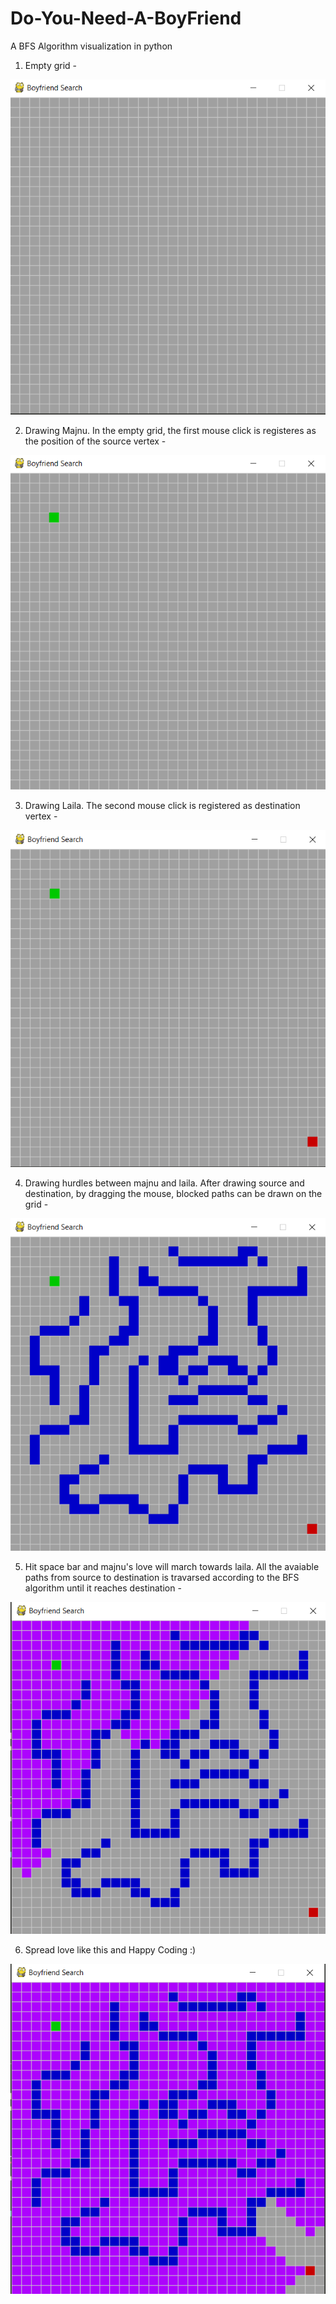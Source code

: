 # Do-You-Need-A-BoyFriend
A BFS Algorithm visualization in python

1. Empty grid -

![](images/picture1.png)

2. Drawing Majnu. In the empty grid, the first mouse click is registeres as the position of the source vertex -

![](images/picture2.png)

3. Drawing Laila. The second mouse click is registered as destination vertex -

![](images/picture3.png)

4. Drawing hurdles between majnu and laila. After drawing source and destination, by dragging the mouse, blocked paths can be drawn on the grid -

![](images/picture4.png)

5. Hit space bar and majnu's love will march towards laila. All the avaiable paths from source to destination is travarsed according to the BFS
algorithm until it reaches destination -

![](images/picture5.png)

6. Spread love like this and Happy Coding :)

![](images/picture6.png)
